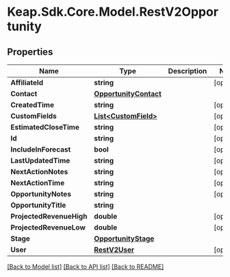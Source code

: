 # Keap.Sdk.Core.Model.RestV2Opportunity

## Properties

Name | Type | Description | Notes
------------ | ------------- | ------------- | -------------
**AffiliateId** | **string** |  | [optional] 
**Contact** | [**OpportunityContact**](OpportunityContact.md) |  | 
**CreatedTime** | **string** |  | [optional] 
**CustomFields** | [**List&lt;CustomField&gt;**](CustomField.md) |  | [optional] 
**EstimatedCloseTime** | **string** |  | [optional] 
**Id** | **string** |  | [optional] 
**IncludeInForecast** | **bool** |  | [optional] 
**LastUpdatedTime** | **string** |  | [optional] 
**NextActionNotes** | **string** |  | [optional] 
**NextActionTime** | **string** |  | [optional] 
**OpportunityNotes** | **string** |  | [optional] 
**OpportunityTitle** | **string** |  | 
**ProjectedRevenueHigh** | **double** |  | [optional] 
**ProjectedRevenueLow** | **double** |  | [optional] 
**Stage** | [**OpportunityStage**](OpportunityStage.md) |  | 
**User** | [**RestV2User**](RestV2User.md) |  | [optional] 

[[Back to Model list]](../README.md#documentation-for-models) [[Back to API list]](../README.md#documentation-for-api-endpoints) [[Back to README]](../README.md)


